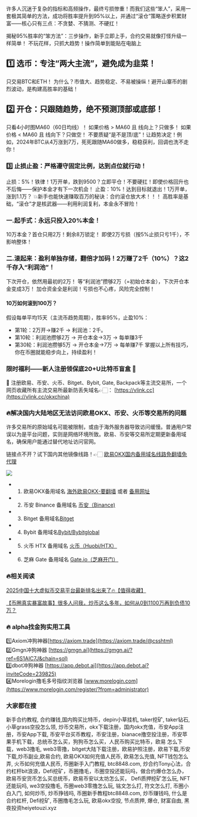 许多人沉迷于复杂的指标和高频操作，最终亏损惨重！而我们这些“笨人”，采用一套极其简单的方法，成功将胜率提升到95%以上，并通过“滚仓”策略逐步积累财富——核心只有三点：不贪婪、不猜测、不硬扛！

揭秘95%胜率的“笨方法”：三步操作，新手立即上手，合约交易就像打怪升级一样简单！
不玩花样，只抓大趋势！操作简单到能贴在电脑上

## 1️⃣ 选币：专注“两大主流”，避免成为韭菜！
只交易BTC和ETH！
为什么？市值大、趋势稳定、不易被操纵！避开山寨币的剧烈波动，是构建高胜率的基础！

## 2️⃣ 开仓：只跟随趋势，绝不预测顶部或底部！
只看4小时图MA60（60日均线）！
如果价格 > MA60 且 线向上？只做多！
如果价格 < MA60 且 线向下？只做空！
不要质疑“是不是顶/底”！让趋势决定！例如，2024年BTC从4万涨到7万，死死跟随MA60做多，稳稳获利，回调也洗不走你！

### 3️⃣ 止损止盈：严格遵守固定比例，达到点位就行动！
止损：5%！铁律！1万开单，跌到9500？立即平仓！不要硬扛！即使价格回升也不后悔——保护本金才有下一次机会！
止盈：10%！达到目标就退出！1万开单，涨到1.1万？
💥新手也能快速赚取百万的秘诀：合约滚仓放大术！！！
高胜率是基础，“滚仓”才是核武器——利用利润复利，本金永不冒险！
### 一.起手式：永远只投入20%本金！
10万本金？首仓只用2万！剩余8万锁定！
即使2万亏损（按5%止损只亏1千），不影响整体！

### 二.滚起来：盈利单独存储，翻倍才加码！2万赚了2千（10%）？这2千存入“利润池”！
下次开仓，依然用最初的2万！
等“利润池”攒够2万（=初始仓本金），下次开仓本金变成3万！
加仓资金全是利润！亏损也不心疼，风险完全控制！

#### 10万如何滚到100万？
假设每单平均15天（主流币趋势周期），胜率95%，止盈10%：
- 第1轮：2万开→赚2千 → 利润池：2千。 
- 第10轮：利润池攒够2万 → 开仓本金→3万 → 每单赚3千
- 第30轮：利润池攒够5万 → 开仓本金→7万 → 每单赚7千
掌握以上所有技巧，你在币圈就能稳步向上，持续盈利！

### 限时福利——新人注册领保底20+U比特币盲盒 🎁
🎁 注册欧易、币安、火币、Bitget、Bybit, Gate, Backpack等主流交易所，一个网页收藏所有主流交易所最新防丢失域名👉🏻： [https://vlink.cc](https://vlink.cc/okxchina)


### 🔥解决国内大陆地区无法访问欧易OKX、币安、火币等交易所的问题
许多交易所的原始域名可能被限制，或由于海外服务器导致访问缓慢。普通用户常误以为是平台问题，实则是网络环境所致。欧易、币安等交易所定期更新备用域名，确保用户能通过替代地址访问官网。

链接点不开？试下国内其他镜像线路！👉🏻 [欧易OKX国内备用域名线路免翻墙免代理](https://vlink.cc/okxcn)

[![](https://307e939.webp.li/20250812124552161.png)](https://vlink.cc/okxcn)


- 1. 欧易OKX备用域名 [海外欧易OKX-要翻墙](https://www.okx.com/join/76527935) 或者 [备用网址](https://www.oucnyi.net/zh-hans/join/76527935) 
- 2. 币安 Binance 备用域名 [币安（Binance)](https://accounts.binance.com/zh-CN/register?ref=36457687)
- 3. Bitget 备用域名[Bitget](https://www.bitget.com/zh-CN/referral/register?from=referral&clacCode=VRNEYUTR)
- 4. Bybit 备用域名[Bybit/Bybitglobal](https://www.bybitglobal.com/zh-MY/invite/?ref=VMKORMM)
- 5. 火币 HTX 备用域名 [火币（Huobi/HTX）](https://www.htx.com/invite/zh-cn/1f?invite_code=whf45223)
- 6. 芝麻 Gate 备用域名 [Gate.io（芝麻开门）](https://www.gate.io/zh/signup?ref_type=103&ref=A1ERAQ)

### 🔥相关阅读
[2025中国十大虚拟币交易平台最新排名出来了🔥【值得收藏】](https://btc8848.com/top-10-exchanges/)

[【币圈真实暴富故事】很多人问我，炒币这么多年，如何从0到1100万再到负债10万？](https://heiyetouzi.xyz/biquanstory001/)


### 🔥 alpha找金狗实用工具
1️⃣Axiom冲狗神器[https://axiom.trade](https://axiom.trade/@csshtml)  
2️⃣Gmgn冲狗神器 [https://gmgn.ai](https://gmgn.ai/?ref=6S1AIC7J&chain=sol)  
3️⃣dbot冲狗神器 [https://app.debot.ai](https://app.debot.ai?inviteCode=239825)  
4️⃣Morelogin撸毛多号指纹浏览器 [www.morelogin.com](https://www.morelogin.com/register/?from=administrator)  



###  大家都在搜
新手合约教程, 合约赚钱,国内购买比特币，depin小草挂机, taker挖矿, taker钻石, 小草grass空投怎么领, 炒币交易所，okx下载注册，国内okx充值，币安App注册，币安App下载, 币安平台买币教程，币安注册，bianace撸空投注册，币安苹果手机下载，总统币怎么买，狗狗币怎么买，人民币购买比特币，欧易 怎么下载，web3撸毛, web3零撸，bitget大陆下载注册，欧易护照注册，欧易下载,币安下载,炒币副业,欧易合约, 欧易OKX如何充值人民币, 欧易怎么充值, NFT钱包怎么弄, 火币如何充值人民币, 币圈新手入门教程, btc8848.com, 炒合约Tony心法，合约杠杆bit浪浪，Defi挖矿，币圈撸毛，币圈空投还能玩吗，做合约爆仓怎么办，欧易币安货币怎么买总统币，欧易币安以太坊怎么买， Defi质押挖矿怎么玩, NFT还能玩吗, we3空投撸毛, 币圈web3零撸怎么玩, 铭文怎么打, 符文怎么打, 币圈小白入门, 如何炒币, 炒币挣钱吗, 币圈新手教程btc8848.com, 炒币赚钱吗, 什么是合约杠杆, Defi挖矿, 币圈撸毛怎么玩, 欧易okx空投, 节点质押, 爆仓, 财富自由, 黑夜投资heiyetouzi.xyz